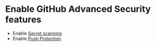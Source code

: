 # Enable GitHub Advanced Security features

- Enable [Secret scanning](https://docs.github.com/en/code-security/secret-scanning/about-secret-scanning)
- Enable [Push Protection](https://docs.github.com/en/code-security/secret-scanning/push-protection-for-secrets)
